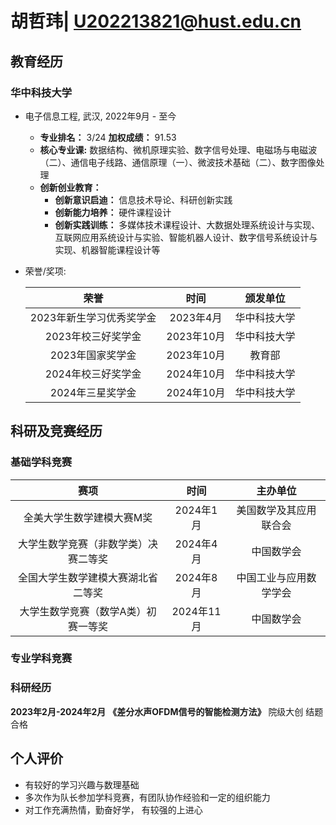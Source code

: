 # 胡哲玮| U202213821@hust.edu.cn

##  <i class="fa fa-school" aria-hidden="true"></i> 教育经历

### <i class="fa fa-university" aria-hidden="true"></i>华中科技大学

* 电子信息工程, 武汉, 2022年9月 - 至今
  * **专业排名：** 3/24 **加权成绩：** 91.53
  * **核心专业课:** 数据结构、微机原理实验、数字信号处理、电磁场与电磁波（二）、通信电子线路、通信原理（一）、微波技术基础（二）、数字图像处理
  * **创新创业教育：**
    * **创新意识启迪：** 信息技术导论、科研创新实践
    * **创新能力培养：** 硬件课程设计
    * **创新实践训练：** 多媒体技术课程设计、大数据处理系统设计与实现、互联网应用系统设计与实验、智能机器人设计、数字信号系统设计与实现、机器智能课程设计等

* 荣誉/奖项:

  | 荣誉 | 时间 | 颁发单位 |
  | :---: | :--: | :---: |
  | 2023年新生学习优秀奖学金 | 2023年4月 | 华中科技大学 |
  | 2023年校三好奖学金 | 2023年10月 | 华中科技大学 |
  | 2023年国家奖学金 | 2023年10月 | 教育部 |
  | 2024年校三好奖学金 | 2024年10月 | 华中科技大学 |
  | 2024年三星奖学金 | 2024年10月 | 华中科技大学 |




##  <i class="fa fa-book" aria-hidden="true"></i> 科研及竞赛经历
### <i class="fa fa-trophy" aria-hidden="true"></i>基础学科竞赛

| 赛项 | 时间 | 主办单位 |
| :---: | :--: | :---: |
| 全美大学生数学建模大赛M奖 | 2024年1月 | 美国数学及其应用联合会 |
| 大学生数学竞赛（非数学类）决赛二等奖 | 2024年4月 | 中国数学会 |
| 全国大学生数学建模大赛湖北省二等奖 | 2024年8月 |  中国工业与应用数学学会 |
| 大学生数学竞赛（数学A类）初赛一等奖 | 2024年11月 | 中国数学会 |

### <i class="fa fa-certificate" aria-hidden="true"></i>专业学科竞赛



### <i class="fa fa-chart-line" aria-hidden="true"></i>科研经历
**2023年2月-2024年2月** **《差分水声OFDM信号的智能检测方法》** 院级大创 结题合格 

##  <i class="fa fa-tasks" aria-hidden="true"></i> 个人评价

* 有较好的学习兴趣与数理基础
* 多次作为队长参加学科竞赛，有团队协作经验和一定的组织能力
* 对工作充满热情，勤奋好学， 有较强的上进心